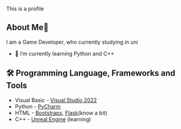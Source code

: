 This is a profile
## About Me👋
I am a Game Developer, who currently studying in uni
- 🌱 I’m currently learning Python and C++
## 🛠️ Programming Language, Frameworks and Tools
- Visual Basic - [Visual Studio 2022](https://visualstudio.microsoft.com)
- Python - [PyCharm](https://www.jetbrains.com/pycharm/)
- HTML - [Bootstraps](https://getbootstrap.com), [Flask](https://flask.palletsprojects.com/en/stable/)(know a bit)
- C++ - [Unreal Engine](https://www.unrealengine.com/en-US) (learning) 
<!--
**1nfinity404/1nfinity404** is a ✨ _special_ ✨ repository because its `README.md` (this file) appears on your GitHub profile.

Here are some ideas to get you started:

- 🔭 I’m currently working on ...
- 🌱 I’m currently learning ...
- 👯 I’m looking to collaborate on ...
- 👯 I’m looking to collaborate on creating games
- 🤔 I’m looking for help with ...
- 💬 Ask me about ...
- 📫 How to reach me: ...
- 😄 Pronouns: ...
- ⚡ Fun fact: ...
-->

